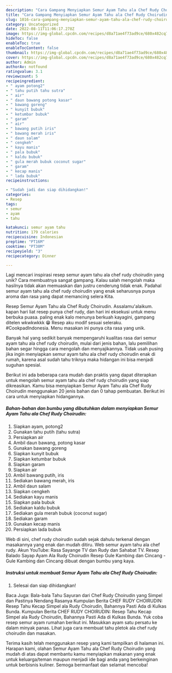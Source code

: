 ```yaml
---
description: "Cara Gampang Menyiapkan Semur Ayam Tahu ala Chef Rudy Choirudin yang Mantap"
title: "Cara Gampang Menyiapkan Semur Ayam Tahu ala Chef Rudy Choirudin yang Mantap"
slug: 1016-cara-gampang-menyiapkan-semur-ayam-tahu-ala-chef-rudy-choirudin-yang-mantap
category: Uncategorized
date: 2022-08-11T11:06:17.278Z
image: https://img-global.cpcdn.com/recipes/d8a71ae4f73ad9ce/680x482cq70/semur-ayam-tahu-ala-chef-rudy-choirudin-foto-resep-utama.jpg
hideToc: false
enableToc: true
enableTocContent: false
thumbnail: https://img-global.cpcdn.com/recipes/d8a71ae4f73ad9ce/680x482cq70/semur-ayam-tahu-ala-chef-rudy-choirudin-foto-resep-utama.jpg
cover: https://img-global.cpcdn.com/recipes/d8a71ae4f73ad9ce/680x482cq70/semur-ayam-tahu-ala-chef-rudy-choirudin-foto-resep-utama.jpg
author: Admin
authorAv: notfound
ratingvalue: 3.1
reviewcount: 5
recipeingredient:
- " ayam potong2"
- " tahu putih tahu sutra"
- " air"
- " daun bawang potong kasar"
- " bawang goreng"
- " kunyit bubuk"
- " ketumbar bubuk"
- " garam"
- " air"
- " bawang putih iris"
- " bawang merah iris"
- " daun salam"
- " cengkeh"
- " kayu manis"
- " pala bubuk"
- " kaldu bubuk"
- " gula merah bubuk coconut sugar"
- " garam"
- " kecap manis"
- " lada bubuk"
recipeinstructions:

- "Sudah jadi dan siap dihidangkan!"
categories:
- Resep
tags:
- semur
- ayam
- tahu

katakunci: semur ayam tahu 
nutrition: 179 calories
recipecuisine: Indonesian
preptime: "PT16M"
cooktime: "PT30M"
recipeyield: "3"
recipecategory: Dinner

---
```





Lagi mencari inspirasi resep semur ayam tahu ala chef rudy choirudin yang unik? Cara membuatnya sangat gampang. Kalau salah mengolah maka hasilnya tidak akan memuaskan dan justru cenderung tidak enak. Padahal semur ayam tahu ala chef rudy choirudin yang enak seharusnya punya aroma dan rasa yang dapat memancing selera Kita.





Resep Semur Ayam Tahu ala Chef Rudy Choirudin. Assalamu&#39;alaikum. kapan hari liat resep punya chef rudy, dan hari ini eksekusi untuk menu berbuka puasa. paling enak kalo menunya berkuah kayagini, gampang ditelen wkwkwkkk 😁 Resep aku modif sesuai seleraku. #CookpadIndonesia. Menu masakan ini punya cita rasa yang unik.

Banyak hal yang sedikit banyak mempengaruhi kualitas rasa dari semur ayam tahu ala chef rudy choirudin, mulai dari jenis bahan, lalu pemilihan bahan segar hingga cara mengolah dan menyajikannya. Tidak usah pusing jika ingin menyiapkan semur ayam tahu ala chef rudy choirudin enak di rumah, karena asal sudah tahu triknya maka hidangan ini bisa menjadi suguhan spesial.






Berikut ini ada beberapa cara mudah dan praktis yang dapat diterapkan untuk mengolah semur ayam tahu ala chef rudy choirudin yang siap dikreasikan. Kamu bisa menyiapkan Semur Ayam Tahu ala Chef Rudy Choirudin menggunakan 20 jenis bahan dan 0 tahap pembuatan. Berikut ini cara untuk menyiapkan hidangannya.

<!--inarticleads1-->

##### Bahan-bahan dan bumbu yang dibutuhkan dalam menyiapkan Semur Ayam Tahu ala Chef Rudy Choirudin:

1. Siapkan  ayam, potong2
1. Gunakan  tahu putih (tahu sutra)
1. Persiapkan  air
1. Ambil  daun bawang, potong kasar
1. Gunakan  bawang goreng
1. Siapkan  kunyit bubuk
1. Siapkan  ketumbar bubuk
1. Siapkan  garam
1. Siapkan  air
1. Ambil  bawang putih, iris
1. Sediakan  bawang merah, iris
1. Ambil  daun salam
1. Siapkan  cengkeh
1. Sediakan  kayu manis
1. Siapkan  pala bubuk
1. Sediakan  kaldu bubuk
1. Sediakan  gula merah bubuk (coconut sugar)
1. Sediakan  garam
1. Gunakan  kecap manis
1. Persiapkan  lada bubuk


Web di sini, chef rudy choirudin sudah sejak dahulu terkenal dengan masakannya yang enak dan mudah ditiru. Web semur ayam tahu ala chef rudy. Akun YouTube: Rasa Sayange TV dan Rudy dan Sahabat TV. Resep Balado Sayap Ayam Ala Rudy Choirudin Resep Gule Kambing dan Cincang - Gule Kambing dan Cincang dibuat dengan bumbu yang kaya. 

<!--inarticleads2-->

##### Instruksi untuk membuat Semur Ayam Tahu ala Chef Rudy Choirudin:


1. Selesai dan siap dihidangkan!

Baca Juga: Bala-bala Tahu Sayuran dari Chef Rudy Choirudin yang Simpel dan Pastinya Nendang Rasanya Kumpulan Berita CHEF RUDY CHOIRUDIN: Resep Tahu Kecap Simpel ala Rudy Choirudin, Bahannya Pasti Ada di Kulkas Bunda. Kumpulan Berita CHEF RUDY CHOIRUDIN: Resep Tahu Kecap Simpel ala Rudy Choirudin, Bahannya Pasti Ada di Kulkas Bunda. Yuk coba resep semur ayam rumahan berikut ini. Masukkan ayam satu persatu ke dalam minyak panas. Lihat juga cara membuat tahu pletok ala chef rudy choirudin dan masakan. 

Terima kasih telah menggunakan resep yang kami tampilkan di halaman ini. Harapan kami, olahan Semur Ayam Tahu ala Chef Rudy Choirudin yang mudah di atas dapat membantu kamu menyiapkan makanan yang enak untuk keluarga/teman maupun menjadi ide bagi anda yang berkeinginan untuk berbisnis kuliner. Semoga bermanfaat dan selamat mencoba!

